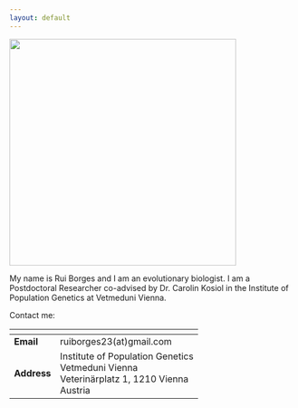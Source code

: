 ```yaml
---
layout: default
---
```


<img src="https://i1.rgstatic.net/ii/profile.image/591035822534666-1517925329445_Q512/Rui_Borges4.jpg =x15" height="400">

My name is Rui Borges and I am an evolutionary biologist. I am a Postdoctoral Researcher co-advised by Dr. Carolin Kosiol in the Institute of Population Genetics at Vetmeduni Vienna. 


Contact me:

|<!-- --> | <!-- --> |
| --- | --- | 
|**Email** | ruiborges23(at)gmail.com |
| **Address** | Institute of Population Genetics<br/>Vetmeduni Vienna <br/>Veterinärplatz 1, 1210 Vienna<br/>Austria |
